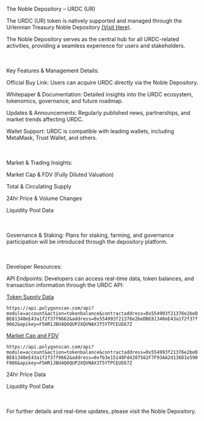 The Noble Depository  – URDC (UR)

The URDC (UR) token is natively supported and managed through the Urlennian Treasury Noble Depository <a href="http://95.183.53.38/noble-depository/">(Visit Here)</a>. 

The Noble Depository serves as the central hub for all URDC-related activities, providing a seamless experience for users and stakeholders.

<br><br>
Key Features & Management Details:

Official Buy Link: Users can acquire URDC directly via the Noble Depository.

Whitepaper & Documentation: Detailed insights into the URDC ecosystem, tokenomics, governance, and future roadmap.

Updates & Announcements: Regularly published news, partnerships, and market trends affecting URDC.

Wallet Support: URDC is compatible with leading wallets, including MetaMask, Trust Wallet, and others.

<br><br>
Market & Trading Insights:

Market Cap & FDV (Fully Diluted Valuation)

Total & Circulating Supply

24hr Price & Volume Changes

Liquidity Pool Data

<br><br>
Governance & Staking: Plans for staking, farming, and governance participation will be introduced through the depository platform.

<br><br>
Developer Resources:

API Endpoints:
Developers can access real-time data, token balances, and transaction information through the URDC API:


<a href="https://api.polygonscan.com/api?module=account&action=tokenbalance&contractaddress=0x554993f21376e2beDBE81340eE43a1f2f37f9662&address=0x554993f21376e2beDBE81340eE43a1f2f37f9662&apikey=F5HR1JBU4Q6QUP2XQVNAX3T5YTPCEUE67Z
">Token Supply Data</a>

`https://api.polygonscan.com/api?module=account&action=tokenbalance&contractaddress=0x554993f21376e2beDBE81340eE43a1f2f37f9662&address=0x554993f21376e2beDBE81340eE43a1f2f37f9662&apikey=F5HR1JBU4Q6QUP2XQVNAX3T5YTPCEUE67Z`


<a href="https://api.polygonscan.com/api?module=account&action=tokenbalance&contractaddress=0x554993f21376e2beDBE81340eE43a1f2f37f9662&address=0xfb3e15140Fd4207562F7F93AA2d136D1e590F086&apikey=F5HR1JBU4Q6QUP2XQVNAX3T5YTPCEUE67Z">Market Cap and FDV</a>

`https://api.polygonscan.com/api?module=account&action=tokenbalance&contractaddress=0x554993f21376e2beDBE81340eE43a1f2f37f9662&address=0xfb3e15140Fd4207562F7F93AA2d136D1e590F086&apikey=F5HR1JBU4Q6QUP2XQVNAX3T5YTPCEUE67Z`

24hr Price Data

Liquidity Pool Data

<br><br>
For further details and real-time updates, please visit the Noble Depository.
